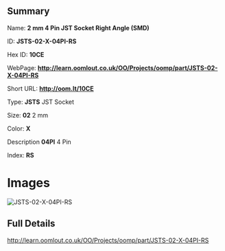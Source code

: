 

## Summary
 
Name: __2 mm 4 Pin JST Socket Right Angle (SMD)__

ID: __JSTS-02-X-04PI-RS__

Hex ID: __10CE__

WebPage: __http://learn.oomlout.co.uk/OO/Projects/oomp/part/JSTS-02-X-04PI-RS__

Short URL: __http://oom.lt/10CE__


Type: __JSTS__ JST Socket 

Size: __02__ 2 mm 

Color: __X__  

Description __04PI__ 4 Pin 

Index: __RS__


 # Images
![JSTS-02-X-04PI-RS](http://oomlout.com/oomp-gen/parts/JSTS-02-X-04PI-RS/JSTS-02-X-04PI-RS_420.jpg)



 ## Full Details

 http://learn.oomlout.co.uk/OO/Projects/oomp/part/JSTS-02-X-04PI-RS














